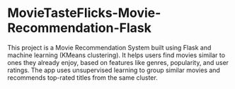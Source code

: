 # MovieTasteFlicks-Movie-Recommendation-Flask
This project is a Movie Recommendation System built using Flask and machine learning (KMeans clustering). It helps users find movies similar to ones they already enjoy, based on features like genres, popularity, and user ratings. The app uses unsupervised learning to group similar movies and recommends top-rated titles from the same cluster.
